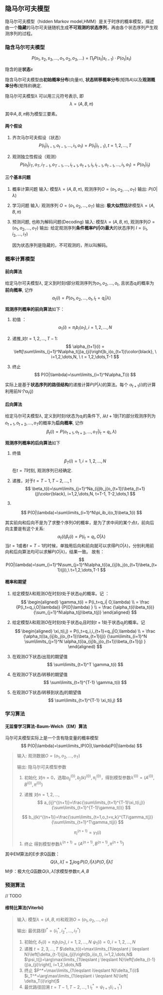 ## 隐马尔可夫模型 
隐马尔可夫模型（hidden Markov model,HMM）是关于时序的概率模型，描述由一个**隐藏**的马尔可夫链随机生成**不可观测的状态序列**，再由各个状态序列产生观测序列的过程。 

### 隐含马尔可夫模型

$$
P(s_1,s_2,s_3,\dots,o_1,o_2,o_3,\dots)=\prod_tP(s_t|s_{t-1})\cdot P(o_t|s_t)
$$

隐含的是**状态**$s$

隐含马尔可夫模型由**初始概率分布**(向量$\pi$), **状态转移概率分布**(矩阵$A$)以及**观测概率分布**(矩阵$B$)确定.

隐马尔可夫模型$\lambda$ 可以用三元符号表示, 即
$$
\lambda = (A, B, \pi)
$$

其中$A,B,\pi$称为模型三要素。

#### 两个假设 
1. 齐次马尔可夫假设（状态）  
$$
P(i_t|i_{t-1},o_{t-1},\dots,i_1,o_1) = P(i_t|i_{t-1}), t=1,2,\dots,T
$$ 

1. 观测独立性假设（观测） 
 $$
   P(o_t|i_T,o_T,i_{T-1},o_{T-1},\dots,i_{t+1},o_{t+1},i_t,i_{t-1},o_{t-1},\dots,i_1,o_1)=P(o_t|i_t)
   $$ 

#### 三个基本问题 
1. 概率计算问题
   输入: 模型$\lambda=(A,B,\pi)$, 观测序列$O=(o_1,o_2,\dots,o_T)$
   输出: $P(O|\lambda)$

1. 学习问题
   输入: 观测序列 $O=(o_1,o_2,\dots,o_T)$
   输出: **极大似然估计**模型$\lambda=(A,B,\pi)$

1. 预测问题, 也称为解码问题(Decoding)
   输入: 模型$\lambda=(A,B,\pi)$, 观测序列$O=(o_1,o_2,\dots,o_T)$ 
   输出: 给定观测序列**条件概率$P(I|O)$最大**的状态序列 $I=(i_1,i_2,\dots,i_T)$

   因为状态序列是隐藏的，不可观测的，所以叫解码。


### 概率计算模型 

#### 前向算法 
给定马尔可夫模型$\lambda$, 定义到时刻$t$部分观测序列为$o_1, o_2, \dots ,o_t$, 且状态$q_i$的概率为**前向概率**, 记作
$$\alpha_t(i)=P(o_1,o_2,\dots,o_t,i_t=q_i|\lambda)$$  

**观测序列概率的前向算法**如下：
1. 初值 ：
$$
 \alpha_1(i)=\pi_ib_i(o_1), i=1,2,\dots,N  
$$

1. 递推,对$t=1,2,\dots,T-1$:
$$
   \alpha_{t+1}(i) = \left[\sum\limits_{j=1}^N\alpha_t(j)a_{ji}\right]b_i(o_{t+1})\color{black}, \   i=1,2,\dots,N, \ t = 1,2,\dots,T-1 
$$

1. 终止 
$$
   P(O|\lambda)=\sum\limits_{i=1}^N\alpha_T(i)
$$ 

实际上是基于**状态序列的路径结构**的递推计算$P(P|\lambda)$的算法。每个 $\alpha_{t+1}(i)$的计算利用前$N个\alpha_t(j)$ 


#### 后向算法 
给定马尔可夫模型$\lambda$, 定义到时刻$t$状态为$q_i$的条件下, 从$t+1$到$T$的部分观测序列为$o_{t+1}, o_{t+2}, \dots ,o_T$的概率为**后向概率**, 记作
$$
\beta_t(i)=P(o_{t+1},o_{t+2},\dots,o_T|i_t=q_i, \lambda)
$$  

**观测序列概率的后向算法**如下

1. 终值
 $$
 \beta_T(i)=1, i=1,2,\dots,N
 $$ 在$t=T$时刻, 观测序列已经确定. 

1. 递推，对于$t=T-1,T-2,\dots,1$ 
$$
\beta_t(i)=\sum\limits_{j=1}^Na_{ij}b_j(o_{t+1})\beta_{t+1}(j)\color{black}, i=1,2,\dots,N, t=T-1, T-2,\dots,1
$$  

1. 
$$
P(O|\lambda)=\sum\limits_{i=1}^N\pi_ib_i(o_1)\beta_1(i) 
$$  

其实前向和后向不是为了求整个序列$O$的概率，是为了求中间的某个点$t$，前向后向主要是有这个关系:
$$
\alpha_t(i)\beta_t(i)=P(i_t=q_i,O|\lambda)
$$
当$t=1$或者$t=T-1$的时候，单独用后向和前向就可以求得$P(O|\lambda)$，分别利用前向和后向算法均可以求解$P(O|\lambda)$，结果一致。
故有：
$$
P(O|\lambda)=\sum_{i=1}^N\sum_{j=1}^N\alpha_t(i)a_{ij}b_j(o_{t+1}\beta_{t+1}(j)),\ t=1,2,\dots,T-1
$$



#### 概率和期望  
1. 给定模型$\lambda$和观测$O$在时刻$t$处于状态$q_i$的概率。记 ：
$$
\begin{aligned}
 \gamma_t(i) = P(i_t=q_i| O,\lambda) \\ 
 = \frac {P(i_t=q_i,O|\lambda)} {P(O|\lambda) } \\ 
 = \frac {\alpha_t(i)\beta_t(i)} {\sum_{j=1}^N\alpha_t(j)\beta_t(j)}      
\end{aligned}
$$ 

1. 给定模型$\lambda$和观测$O$在时刻$t$处于状态$q_i$且时刻$t+1$处于状态$q_j$的概率。记 
$$
\begin{aligned}
\xi_t(i,j) = P(i_t=q_i,i_{t+1}=q_j|O,\lambda) \\
= \frac {\alpha_t(i)a_{ij}b_j(o_{t+1})\beta_{t+1}(j)} {\sum\limits_{i=1}^N  \sum\limits_{j=1}^N \alpha_t(i)a_{ij}b_j(o_{t+1})\beta_{t+1}(j) }
\end{aligned}
$$ 

1. 在观测$O$下状态$i$出现的期望值 
$$
\sum\limits_{t=1}^T \gamma_t(i)
$$
1. 在观测$O$下状态$i$转移的期望值 
$$
\sum\limits_{t=1}^{T-1} \gamma_t(i)
$$
1. 在观测$O$下状态$i$转移到状态$j$的期望值
$$
\sum\limits_{t=1}^{T-1} \xi_t(i,j) 
$$


### 学习算法

#### 无监督学习算法-Baum-Welch（EM）算法  

马尔可夫模型实际上是一个含有隐变量的概率模型
$$
P(O|\lambda)=\sum\limits_IP(O|I,\lambda)P(I|\lambda)
$$ 

> 输入: 观测数据$O=(o_1, o_2, \dots, o_T)$
>
> 输出: 隐马尔可夫模型参数
>
> 1. 初始化
> 对$n=0$，选取$a_{ij}^{(0)}, b_j(k)^{(0)}, \pi_i^{(0)}$，得到模型参数$\lambda^{(0)}=(A^{(0)}, B^{(0)},\pi^{(0)})$
>
> 1. 递推
> 对$n=1,2,\dots,$
> $$
> a_{ij}^{(n+1)}=\frac{\sum\limits_{t=1}^{T-1}\xi_t(i,j)}{\sum\limits_{t=1}^{T-1}\gamma_t(i)}
> $$
>
> $$
> b_j(k)^{(n+1)}=\frac{\sum\limits_{t=1,o_t=v_k}^{T}\gamma_t(j)}{\sum\limits_{t=1}^T\gamma_t(j)}
> $$
>
> $$
> \pi_i^{(n+1)}=\gamma_1(i)
> $$
>
> 1. 终止
> 得到模型参数$\lambda^{(n+1)}=(A^{(n+1)}, B^{(n+1)},\pi^{(n+1)})$


其中EM算法的E步求Q函数： 
$$
Q(\lambda,\bar{\lambda})=\sum_I\log P(O,I|\lambda)P(O,I|\bar\lambda)
$$ M步：极大化$Q$函数$Q(\lambda,\bar{\lambda})$求模型参数$\pi,A,B$ 

### 预测算法

// TODO 
#### 维特比算法(Viterbi)

> 输入: 模型$\lambda=(A, B, \pi)$和观测$O=(o_1, o_2,\dots,o_T)$
>
> 输出: 最优路径$I^*=(i_1^*, i_2^*,\dots,i_T^*)$
>
> 1. 初始化
>    $\delta_1(i)=\pi_ib_i(o_1), i=1,2,\dots,N$
>    $\psi_1(i)=0, i=1,2,\dots,N$
> 1. 递推
>    $t=2,3,\dots,T$
>    $\delta_t(i)=\max\limits_{1\leqslant j \leqslant N}\left[\delta_{t-1}(j)a_{ji}\right]b_i(o_t), i=1,2,\dots,N$
>    $\psi_t(j)=\arg\max\limits_{1\leqslant j \leqslant N}\left[\delta_{t-1}(j)a_{ji}\right], i=1,2,\dots,N$
> 1. 终止
>    $P^*=\max\limits_{1\leqslant i\leqslant N}\delta_T(i)$
>    $i_T^*=\arg\max\limits_{1\leqslant i \leqslant N}\left[ \delta_T(i)\right]$
> 1. 最优路径回溯
>    $t=T-1, T-2, \dots,1$
>    $i_t^*=\psi_{t+1}(i_{i+1}^*)$
